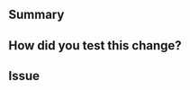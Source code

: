 <!--
  Thanks for submitting a pull request!
  We appreciate you spending the time to work on these changes.
  Please provide enough information so that others can review your pull request.

  Before submitting a pull request, please make sure the following is done:

  1. Fork [the repository](https://github.com/lacework/go-sdk) and create your branch from `main`.
  2. Run `make prepare` in the repository root.
  3. If you've fixed a bug or added code that should be tested, add tests!
  4. Ensure the test suite passes (`make test`)
  5. Format your code (`make fmt`).
  6. Make sure your code lints (`make lint`)
  7. If you are updating the Lacework CLI, make sure it compiles (`make build-cli-cross-platform`)
  8. Follow the [commit message standard](#commit-message-standard) (`type(scope): subject`)
  9. If you haven't already, configure signed commits by [telling git about your signing key](https://docs.github.com/en/github/authenticating-to-github/managing-commit-signature-verification/telling-git-about-your-signing-key) and [signing commits](https://docs.github.com/en/authentication/managing-commit-signature-verification/signing-commits)

  Learn more about contributing: https://github.com/lacework/go-sdk/blob/main/CONTRIBUTING.md
-->

## Summary

<!--
 Explain the **motivation** for making this change. What existing problem does the pull request solve?
-->

## How did you test this change?

<!--
  How exactly did you verify that your PR solves the issue you wanted to solve?
  Include any other relevant information such as how to use the new fuctionality, screenshots, etc.
-->

## Issue

<!--
  Include the link to a Jira/Github issue
-->
